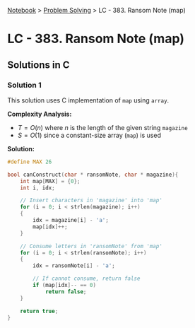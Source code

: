 <a href="../">Notebook</a> > <a href="./">Problem Solving</a> > LC - 383. Ransom Note (map)

# LC - 383. Ransom Note (map)



## Solutions in C

### Solution 1

This solution uses C implementation of `map` using `array`.

**Complexity Analysis:**

* $T = O(n)$ where $n$ is the length of the given string `magazine`
* $S = O(1)$ since a constant-size array (`map`) is used

**Solution:**

```cpp
#define MAX 26

bool canConstruct(char * ransomNote, char * magazine){
    int map[MAX] = {0};
    int i, idx;

    // Insert characters in 'magazine' into 'map'
    for (i = 0; i < strlen(magazine); i++)
    {
        idx = magazine[i] - 'a';
        map[idx]++;
    }

    // Consume letters in 'ransomNote' from 'map'
    for (i = 0; i < strlen(ransomNote); i++)
    {
        idx = ransomNote[i] - 'a';

        // If cannot consume, return false
        if (map[idx]-- == 0)
            return false;
    }

    return true; 
}
```


